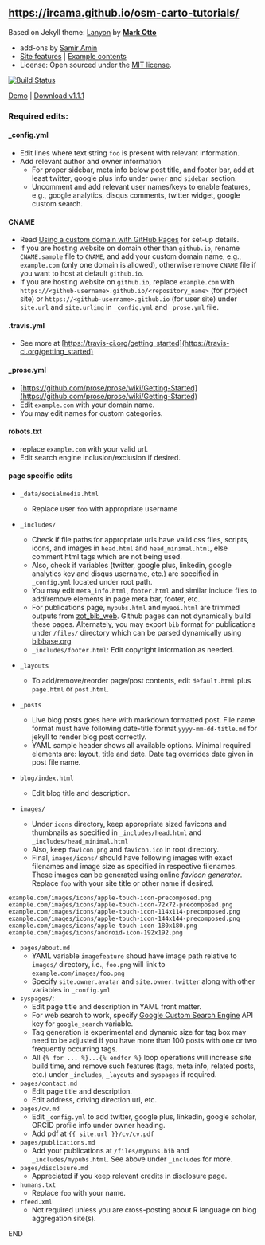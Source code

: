## https://ircama.github.io/osm-carto-tutorials/

Based on Jekyll theme: [Lanyon](http://lanyon.getpoole.com) by [**Mark Otto**](https://github.com/mdo)

* add-ons by [Samir Amin](http://sbamin.com)
* [Site features](http://sbamin.com/disclosure#i-classfa-fa-thumbs-o-up-credits-for-site-featuresi) | [Example contents](https://dyndna.github.io/lanyon-plus/blog/2013/01/01/example-content/)
* License: Open sourced under the [MIT license](https://sbamin.com/disclosure/#theme-major-credit--license).

[![Build Status](https://travis-ci.org/dyndna/lanyon-plus.svg?branch=master)](https://travis-ci.org/dyndna/lanyon-plus)

[Demo](http://dyndna.github.io/lanyon-plus) | [Download v1.1.1](https://github.com/dyndna/lanyon-plus/releases/tag/v1.1.1)

### Required edits:

#### _config.yml

*   Edit lines where text string `foo` is present with relevant information. 
*   Add relevant author and owner information
    *   For proper sidebar, meta info below post title, and footer bar, add at least twitter, google plus info under `owner` and `sidebar` section.
    *   Uncomment and add relevant user names/keys to enable features, e.g., google analytics, disqus comments, twitter widget, google custom search.

#### CNAME

*   Read [Using a custom domain with GitHub Pages](https://help.github.com/articles/using-a-custom-domain-with-github-pages/) for set-up details.
*   If you are hosting website on domain other than `github.io`, rename `CNAME.sample` file to `CNAME`, and add your custom domain name, e.g., `example.com` (only one domain is allowed), otherwise remove `CNAME` file if you want to host at default `github.io`. 
*   If you are hosting website on `github.io`, replace `example.com` with `https://<github-username>.github.io/<repository_name>` (for project site) or `https://<github-username>.github.io` (for user site) under `site.url` and `site.urlimg` in `_config.yml` and `_prose.yml` file.

#### .travis.yml
*   See more at [https://travis-ci.org/getting_started](https://travis-ci.org/getting_started)

#### _prose.yml

*   [https://github.com/prose/prose/wiki/Getting-Started](https://github.com/prose/prose/wiki/Getting-Started)
*   Edit `example.com` with your domain name.
*   You may edit names for custom categories.

#### robots.txt

* replace `example.com` with your valid url.
* Edit search engine inclusion/exclusion if desired.

#### page specific edits

*   `_data/socialmedia.html`
    *   Replace user `foo` with appropriate username

*   `_includes/`
    *   Check if file paths for appropriate urls have valid css files, scripts, icons, and images in `head.html` and `head_minimal.html`, else comment html tags which are not being used.
    *   Also, check if variables (twitter, google plus, linkedin, google analytics key and disqus username, etc.) are specified in `_config.yml` located under root path.
    *   You may edit `meta_info.html`, `footer.html` and similar include files to add/remove elements in page meta bar, footer, etc.
    *   For publications page, `mypubs.html` and `myaoi.html` are trimmed outputs from [zot_bib_web](https://github.com/davidswelt/zot_bib_web). Github pages can not dynamically build these pages. Alternately, you may export `bib` format for publications under `/files/` directory which can be parsed dynamically using [bibbase.org](http://bibbase.org)
    *   `_includes/footer.html`: Edit copyright information as needed.
*   `_layouts`
    *   To add/remove/reorder page/post contents, edit `default.html` plus `page.html` or `post.html`.
*   `_posts`
    *   Live blog posts goes here with markdown formatted post. File name format must have following date-title format `yyyy-mm-dd-title.md` for jekyll to render blog post correctly. 
    *   YAML sample header shows all available options. Minimal required elements are: layout, title and date. Date tag overrides date given in post file name.
*   `blog/index.html`
    *   Edit blog title and description.
*   `images/`
    *   Under `icons` directory, keep appropriate sized favicons and thumbnails as specified in `_includes/head.html` and `_includes/head_minimal.html`
    *   Also, keep `favicon.png` and `favicon.ico` in root directory.
    *   Final, `images/icons/` should have following images with exact filenames and image size as specified in respective filenames. These images can be generated using online *favicon generator*. Replace `foo` with your site title or other name if desired.

~~~
example.com/images/icons/apple-touch-icon-precomposed.png
example.com/images/icons/apple-touch-icon-72x72-precomposed.png
example.com/images/icons/apple-touch-icon-114x114-precomposed.png
example.com/images/icons/apple-touch-icon-144x144-precomposed.png
example.com/images/icons/apple-touch-icon-180x180.png
example.com/images/icons/android-icon-192x192.png
~~~

*   `pages/about.md`
    *   YAML variable `imagefeature` shoud have image path relative to `images/` directory, i.e., `foo.png` will link to `example.com/images/foo.png`
    *   Specify `site.owner.avatar` and `site.owner.twitter` along with other variables in `_config.yml`
*   `syspages/`:
    *   Edit page title and description in YAML front matter.
    *   For web search to work, specify [Google Custom Search Engine](https://cse.google.com) API key for `google_search` variable.
    *   Tag generation is experimental and dynamic size for tag box may need to be adjusted if you have more than 100 posts with one or two frequently occurring tags. 
    *   All `{% for ... %}...{% endfor %}` loop operations will increase site build time, and remove such features (tags, meta info, related posts, etc.) under `_includes`, `_layouts` and `syspages` if required.
*   `pages/contact.md`
    *   Edit page title and description.
    *   Edit address, driving direction url, etc.
*   `pages/cv.md`
    *   Edit `_config.yml` to add twitter, google plus, linkedin, google scholar, ORCID profile info under owner heading.   
    *   Add pdf at `{{ site.url }}/cv/cv.pdf` 
*   `pages/publications.md`
    *   Add your publications at `/files/mypubs.bib` and `_includes/mypubs.html`. See above under `_includes` for more.
*   `pages/disclosure.md`
    *   Appreciated if you keep relevant credits in disclosure page.
*   `humans.txt`
    *   Replace `foo` with your name.
*   `rfeed.xml`
    *   Not required unless you are cross-posting about R language on blog aggregation site(s).

END

